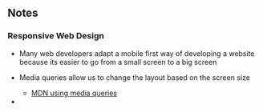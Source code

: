 ## Notes

### Responsive Web Design

- Many web developers adapt a mobile first way of developing a website because its easier to go from a small screen to a big screen

- Media queries allow us to change the layout based on the screen size
  - [MDN using media queries]('https://developer.mozilla.org/en-US/docs/Web/CSS/Media_Queries/Using_media_queries')

- 